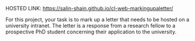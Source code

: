 HOSTED LINK: https://salin-shain.github.io/cl-web-markingupaletter/

For this project, your task is to mark up a letter that needs to be hosted on a university intranet. The letter is a response from a research fellow to a prospective PhD student concerning their application to the university.

